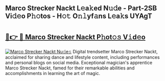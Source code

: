 ## Marco Strecker Nackt L𝚎a𝚔ed N𝚞𝚍e - Part-2SB Vi𝚍𝚎o P𝚑𝚘tos - H𝚘𝚝 O𝚗𝚕yf𝚊ns L𝚎a𝚔s UYAgT

# <h2><a href="http://kf2dco.oniu.top/?m=Marco+Strecker+Nackt">🔗👉 🔴 Marco Strecker Nackt P𝚑ot𝚘𝚜 V𝚒d𝚎o</a></h2>

[![Marco Strecker Nackt Nu𝚍e𝚜](https://i.imgur.com/0qMVB7G.gif)](http://kf2dco.oniu.top/?m=Marco+Strecker+Nackt)
Digital trendsetter Marco Strecker Nackt, acclaimed for sharing dance and lifestyle content, including performances and personal blogs on social media. Exceptional magician's apprentice Marco Strecker Nackt, famed for their remarkable abilities and accomplishments in learning the art of magic.  
